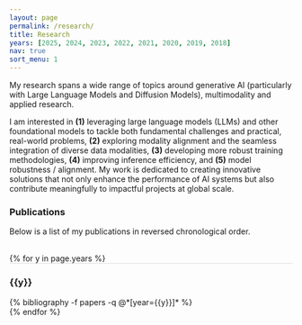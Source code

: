 ```yaml
---
layout: page
permalink: /research/
title: Research
years: [2025, 2024, 2023, 2022, 2021, 2020, 2019, 2018]
nav: true
sort_menu: 1
---
```

My research spans a wide range of topics around generative AI (particularly with Large Language Models and Diffusion Models), multimodality and applied research. 

I am interested in <strong>(1)</strong> leveraging large language models (LLMs) and other foundational models to tackle both fundamental challenges and practical, real-world problems, <strong>(2)</strong> exploring modality alignment and the seamless integration of diverse data modalities, <strong>(3)</strong> developing more robust training methodologies, <strong>(4)</strong> improving inference efficiency, and <strong>(5)</strong> model robustness / alignment. My work is dedicated to creating innovative solutions that not only enhance the performance of AI systems but also contribute meaningfully to impactful projects at global scale.

### Publications
Below is a list of my publications in reversed chronological order. 

<div class="publications">

<br/>
{% for y in page.years %}
  <div class="row m-0 p-0" style="border-top: 1px solid #ddd; flex-direction: row-reverse;">
    <div class="col-sm-1 mt-2 p-0 pr-1">
      <h3 class="bibliography-year">{{y}}</h3>
    </div>
    <div class="col-sm-11 p-0">
      {% bibliography -f papers -q @*[year={{y}}]* %}
    </div>
  </div>
{% endfor %}
